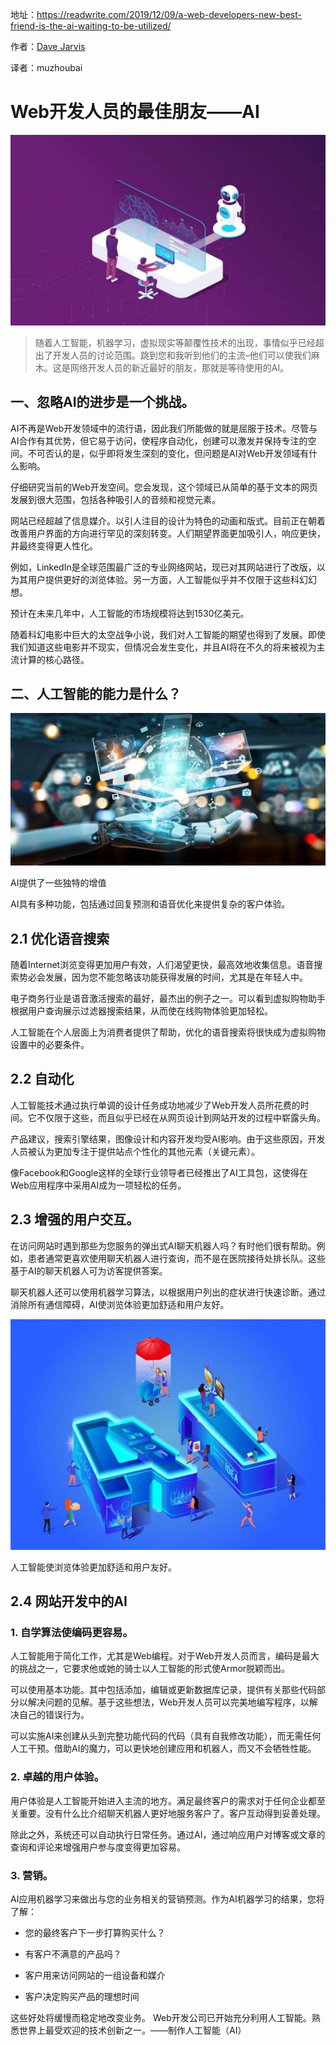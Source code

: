 地址：https://readwrite.com/2019/12/09/a-web-developers-new-best-friend-is-the-ai-waiting-to-be-utilized/

作者：[Dave Jarvis](https://readwrite.com/author/dave-jarvis/) 

译者：muzhoubai

# Web开发人员的最佳朋友——AI

![img](img/clip_image002.jpg)

> 随着人工智能，机器学习，虚拟现实等颠覆性技术的出现，事情似乎已经超出了开发人员的讨论范围。跳到您和我听到他们的主流–他们可以使我们麻木。这是网络开发人员的新近最好的朋友，那就是等待使用的AI。

 

## 一、忽略AI的进步是一个挑战。

AI不再是Web开发领域中的流行语，因此我们所能做的就是屈服于技术。尽管与AI合作有其优势，但它易于访问，使程序自动化，创建可以激发并保持专注的空间。不可否认的是，似乎即将发生深刻的变化，但问题是AI对Web开发领域有什么影响。

仔细研究当前的Web开发空间。您会发现，这个领域已从简单的基于文本的网页发展到很大范围，包括各种吸引人的音频和视觉元素。

网站已经超越了信息媒介。以引人注目的设计为特色的动画和版式。目前正在朝着改善用户界面的方向进行罕见的深刻转变。人们期望界面更加吸引人，响应更快，并最终变得更人性化。

例如，LinkedIn是全球范围最广泛的专业网络网站，现已对其网站进行了改版，以为其用户提供更好的浏览体验。另一方面，人工智能似乎并不仅限于这些科幻幻想。 

预计在未来几年中，人工智能的市场规模将达到1530亿美元。

随着科幻电影中巨大的太空战争小说，我们对人工智能的期望也得到了发展。即使我们知道这些电影并不现实，但情况会发生变化，并且AI将在不久的将来被视为主流计算的核心路径。

 

## 二、人工智能的能力是什么？

![AI](img/clip_image004.jpg)

AI提供了一些独特的增值

AI具有多种功能，包括通过回复预测和语音优化来提供复杂的客户体验。

 

## 2.1 优化语音搜索

随着Internet浏览变得更加用户有效，人们渴望更快，最高效地收集信息。语音搜索势必会发展，因为您不能忽略该功能获得发展的时间，尤其是在年轻人中。

电子商务行业是语音激活搜索的最好，最杰出的例子之一。可以看到虚拟购物助手根据用户查询展示过滤器搜索结果，从而使在线购物体验更加轻松。

人工智能在个人层面上为消费者提供了帮助，优化的语音搜索将很快成为虚拟购物设置中的必要条件。

 

## 2.2 自动化

人工智能技术通过执行单调的设计任务成功地减少了Web开发人员所花费的时间。它不仅限于这些，而且似乎已经在从网页设计到网站开发的过程中崭露头角。

产品建议，搜索引擎结果，图像设计和内容开发均受AI影响。由于这些原因，开发人员被认为更加专注于提供站点个性化的其他元素（关键元素）。

像Facebook和Google这样的全球行业领导者已经推出了AI工具包，这使得在Web应用程序中采用AI成为一项轻松的任务。

 

## 2.3 增强的用户交互。

在访问网站时遇到那些为您服务的弹出式AI聊天机器人吗？有时他们很有帮助。例如，患者通常更喜欢使用聊天机器人进行查询，而不是在医院接待处排长队。这些基于AI的聊天机器人可为访客提供答案。

聊天机器人还可以使用机器学习算法，以根据用户列出的症状进行快速诊断。通过消除所有通信障碍，AI使浏览体验更加舒适和用户友好。

![img](img/clip_image006.jpg)

人工智能使浏览体验更加舒适和用户友好。

 

## 2.4 网站开发中的AI

### 1. 自学算法使编码更容易。

人工智能用于简化工作，尤其是Web编程。对于Web开发人员而言，编码是最大的挑战之一，它要求他或她的骑士以人工智能的形式使Armor脱颖而出。

 

可以使用基本功能。其中包括添加，编辑或更新数据库记录，提供有关那些代码部分以解决问题的见解。基于这些想法，Web开发人员可以完美地编写程序，以解决自己的错误行为。

 

可以实施AI来创建从头到完整功能代码的代码（具有自我修改功能），而无需任何人工干预。借助AI的魔力，可以更快地创建应用和机器人，而又不会牺牲性能。

 

### 2. 卓越的用户体验。

用户体验是人工智能开始进入主流的地方。满足最终客户的需求对于任何企业都至关重要。没有什么比介绍聊天机器人更好地服务客户了。客户互动得到妥善处理。

 

除此之外，系统还可以自动执行日常任务。通过AI，通过响应用户对博客或文章的查询和评论来增强用户参与度变得更加容易。

 

### 3. 营销。

AI应用机器学习来做出与您的业务相关的营销预测。作为AI机器学习的结果，您将了解：

- 您的最终客户下一步打算购买什么？

- 有客户不满意的产品吗？

- 客户用来访问网站的一组设备和媒介

- 客户决定购买产品的理想时间



这些好处将缓慢而稳定地改变业务。 Web开发公司已开始充分利用人工智能。熟悉世界上最受欢迎的技术创新之一。——制作人工智能（AI）